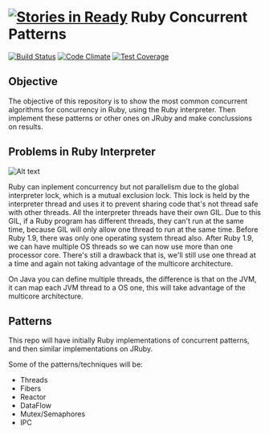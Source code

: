 [![Stories in Ready](https://badge.waffle.io/frp-utn/ruby-concurrent-patterns.png?label=ready&title=Ready)](https://waffle.io/frp-utn/ruby-concurrent-patterns)
Ruby Concurrent Patterns
==========

[![Build Status](https://travis-ci.org/frp-utn/ruby-concurrent-patterns.svg)](https://travis-ci.org/frp-utn/ruby-concurrent-patterns)
[![Code Climate](https://codeclimate.com/github/frp-utn/ruby-concurrent-patterns/badges/gpa.svg)](https://codeclimate.com/github/frp-utn/ruby-concurrent-patterns)
[![Test Coverage](https://codeclimate.com/github/frp-utn/ruby-concurrent-patterns/badges/coverage.svg)](https://codeclimate.com/github/frp-utn/ruby-concurrent-patterns)

## Objective

The objective of this repository is to show the most common concurrent algorithms for concurrency in Ruby, using the Ruby interpreter. Then implement these patterns or other ones on JRuby and make conclussions on results.

## Problems in Ruby Interpreter

![Alt text](https://raw.githubusercontent.com/frp-utn/ruby-concurrent-patterns/master/xruby-gil-jvm.png)

Ruby can inplement concurrency but not parallelism due to the global interpreter lock, which is a mutual exclusion lock. This lock is held by the interpreter thread and uses it to prevent sharing code that's not thread safe with other threads. All the interpreter threads have their own GIL. 
Due to this GIL, if a Ruby program has different threads, they can't run at the same time, because GIL will only allow one thread to run at the same time. Before Ruby 1.9, there was only one operating system thread also. After Ruby 1.9, we can have multiple OS threads so we can now use more than one processor core. There's still a drawback that is, we'll still use one thread at a time and again not taking advantage of the multicore architecture. 

On Java you can define multiple threads, the difference is that on the JVM, it can map each JVM thread to a OS one, this will take advantage of the multicore architecture.

## Patterns

This repo will have initially Ruby implementations of concurrent patterns, and then similar implementations on JRuby.

Some of the patterns/techniques will be:

- Threads
- Fibers
- Reactor
- DataFlow
- Mutex/Semaphores
- IPC



